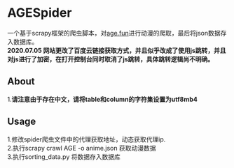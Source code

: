# AGESpider
一个基于scrapy框架的爬虫脚本，对[age.fun](https://age.fan/)进行动漫的爬取，最后将json数据存入数据库。   
**2020.07.05 网站更改了百度云链接获取方式，并且似乎改成了使用js跳转，并且对js进行了加密，在打开控制台同时取消了js跳转，具体跳转逻辑尚不明确。**
## About
1.**请注意由于存在中文，请将table和column的字符集设置为utf8mb4**  

## Usage  
1.修改spider爬虫文件中的代理获取地址，动态获取代理ip.  
2.执行scrapy crawl AGE -o anime.json 获取动漫数据  
3.执行sorting_data.py 将数据存入数据库




